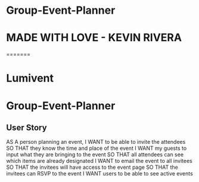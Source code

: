 
# Group-Event-Planner
# MADE WITH LOVE - KEVIN RIVERA 
=======
# Lumivent
# Group-Event-Planner

## User Story
AS A person planning an event,
I WANT to be able to invite the attendees
SO THAT they know the time and place of the event
I WANT my guests to input what they are bringing to the event
SO THAT all attendees can see which items are already designated
I WANT to email the event to all invitees
SO THAT the invitees will have access to the event page
SO THAT the invitees can RSVP to the event
I WANT users to be able to see active events